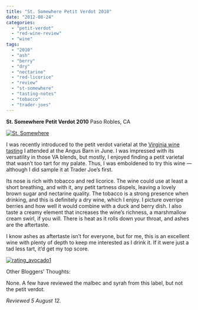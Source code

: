 ```yaml
---
title: "St. Somewhere Petit Verdot 2010"
date: "2012-08-24"
categories: 
  - "petit-verdot"
  - "red-wine-review"
  - "wine"
tags: 
  - "2010"
  - "ash"
  - "berry"
  - "dry"
  - "nectarine"
  - "red-licorice"
  - "review"
  - "st-somewhere"
  - "tasting-notes"
  - "tobacco"
  - "trader-joes"
---
```


**St. Somewhere Petit Verdot 2010** Paso Robles, CA

[![](http://s3.amazonaws.com/thegourmez-wpmedia/2012/08/St.-Somewhere.jpg "St. Somewhere")](http://s3.amazonaws.com/thegourmez-wpmedia/2012/08/St.-Somewhere.jpg)

I was recently introduced to the petit verdot varietal at the [Virginia wine tasting](http://www.thegourmez.com/2012/07/virginia-wine-tasting-at-the-angus-barn/) I attended at the Angus Barn in June. I was impressed with its versatility in those VA blends, but mostly, I enjoyed finding a petit varietal that wasn’t too tart for my palate. Thus, I was emboldened to try this wine — although I did sample it at Trader Joe’s first.

Its nose is rich with tobacco and red licorice. The wine could use at least a short breathing, and with it, any petit tartness dispels, leaving a lovely brown sugar and nectarine quality. The tobacco is a strong presence when drinking, and this is definitely a dry wine, which I enjoy. I picture overripe berries and how well it would combine with a duck and berry dish. I also taste a creamy element that increases the wine’s richness, a marshmallow cream swirl, if you will. There is heat as it rolls down your throat, and ashes are the aftertaste.

I know ashes as aftertaste isn’t for everyone, but for me, this is an excellent wine with plenty of depth to keep me interested as I drink it. If it were just a tad less tart, it’d get my top score.

[![](http://s3.amazonaws.com/thegourmez-wpmedia/2009/02/rating_avocado1.gif "rating_avocado1")](http://s3.amazonaws.com/thegourmez-wpmedia/2009/02/rating_avocado1.gif)

Other Bloggers’ Thoughts:

None. A few have reviewed the malbec and syrah from this label, but not the petit verdot.

_Reviewed 5 August 12._
